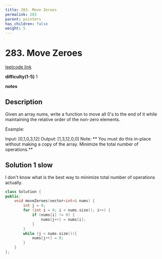 ```yaml
---
title: 283. Move Zeroes
permalink: 283
parent: pointers
has_children: false
weight: 5
---
```

# 283. Move Zeroes
[leetcode link](https://leetcode.com/problems/move-zeroes/)

**difficulty(1-5)** 
1

**notes**   


## Description
Given an array nums, write a function to move all 0's to the end of it while maintaining the relative order of the non-zero elements.

Example:

Input: [0,1,0,3,12]
Output: [1,3,12,0,0]
Note:
**
You must do this in-place without making a copy of the array.
Minimize the total number of operations.**

## Solution 1 slow
I don't know what is the best way to minimize total number of operations actually.

```c++
class Solution {
public:
    void moveZeroes(vector<int>& nums) {
        int j = 0;
        for (int i = 0; i < nums.size(); i++) {
            if (nums[i] != 0) {
                nums[j++] = nums[i];
            }
        }
        while (j < nums.size()){
            nums[j++] = 0;
        }
    }
};
```


